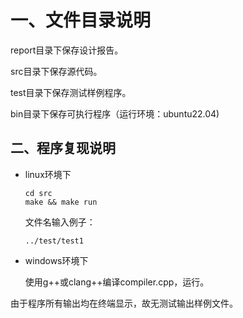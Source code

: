 # 一、文件目录说明

report目录下保存设计报告。

src目录下保存源代码。

test目录下保存测试样例程序。

bin目录下保存可执行程序（运行环境：ubuntu22.04)



## 二、程序复现说明

- linux环境下

  ```shell
  cd src
  make && make run
  ```

  文件名输入例子：

  ```shell
  ../test/test1
  ```

- windows环境下

  使用g++或clang++编译compiler.cpp，运行。

由于程序所有输出均在终端显示，故无测试输出样例文件。